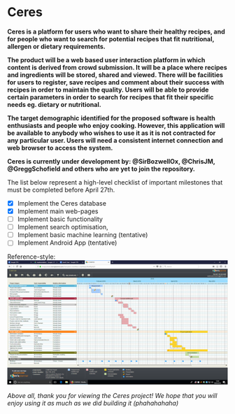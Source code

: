 # Ceres

**Ceres is a platform for users who want to share their healthy recipes, and for people who want to search for potential recipes that fit nutritional, allergen or dietary requirements.**

**The product will be a web based user interaction platform in which content is derived from crowd submission. It will be a place where recipes and ingredients will be stored, shared and viewed. There will be facilities for users to register, save recipes and comment about their success with recipes in order to maintain the quality. Users will be able to provide certain parameters in order to search for recipes that fit their specific needs eg. dietary or nutritional.**

**The target demographic identified for the proposed software is health enthusiasts and people who enjoy cooking. However, this application will be available to anybody who wishes to use it as it is not contracted for any particular user. Users will need a consistent internet connection and web browser to access the system.**

**Ceres is currently under development by:
  @SirBozwellOx,
  @ChrisJM,
  @GreggSchofield and others who are yet to join the repository.**

The list below represent a high-level checklist of important milestones that must be completed before April 27th.

- [x] Implement the Ceres database
- [x] Implement main web-pages
- [ ] Implement basic functionality
- [ ] Implement search optimisation,
- [ ] Implement basic machine learning (tentative)
- [ ] Implement Android App (tentative)

Reference-style:
![alt text][gantt]

[gantt]: https://github.com/GreggSchofield/Ceres/blob/master/misc/gantt.png "Gantt chart"

_Above all, thank you for viewing the Ceres project! We hope that you will enjoy using it as much as we did building it (phahahahaha)_
